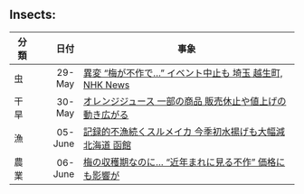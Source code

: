 ## Insects:
|分類| 日付 | 事象 |
| -- | --: | -- |
|虫|29-May| [異変 “梅が不作で…” イベント中止も 埼玉 越生町, NHK News](https://www3.nhk.or.jp/news/html/20240529/k10014464411000.html) |
| 干旱| 30-May |[オレンジジュース 一部の商品 販売休止や値上げの動き広がる](https://www3.nhk.or.jp/news/html/20240530/k10014465021000.html) |
|漁|05-June|[記録的不漁続くスルメイカ 今季初水揚げも大幅減 北海道 函館](https://www3.nhk.or.jp/news/html/20240605/k10014471631000.html)|
| 農業| 06-June|[梅の収穫期なのに… “近年まれに見る不作” 価格にも影響が](https://www3.nhk.or.jp/news/html/20240606/k10014472501000.html)
